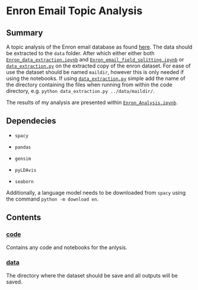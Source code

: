 # Enron Email Topic Analysis
## Summary
A topic analysis of the Enron email database as found [here](https://www.cs.cmu.edu/~./enron/).
The data should be extracted to the `data` folder.  After which either either both [`Enron_data_extraction.ipynb`](https://github.com/Don-Burns/Feedstock_technical/blob/master/code/Enron_data_extraction.ipynb) and [`Enron_email_field_splitting.ipynb`](https://github.com/Don-Burns/Feedstock_technical/blob/master/code/Enron_email_field_splitting.ipynb) or [`data_extraction.py`](https://github.com/Don-Burns/Feedstock_technical/blob/master/code/data_extraction.py) on the extracted copy of the enron dataset.  For ease of use the dataset should be named `maildir`, however this is only needed if using the notebooks.  If using [`data_extraction.py`](https://github.com/Don-Burns/Feedstock_technical/blob/master/code/data_extraction.py) simple add the name of the directory containing the files when running from within the code directory, e.g. `python data_extraction.py ../data/maildir/`.

The results of my analysis are presented within [`Enron_Analysis.ipynb`](https://github.com/Don-Burns/Feedstock_technical/blob/master/code/Enron_Analysis.ipynb).

## Dependecies
- `spacy`

- `pandas`

- `gensim`

- `pyLDAvis`

- `seaborn`

Additionally, a language model needs to be downloaded from `spacy` using the command `python -m download en`.

## Contents
### [code](https://github.com/Don-Burns/Feedstock_technical/tree/master/code)
Contains any code and notebooks for the anlysis.

### [data](https://github.com/Don-Burns/Feedstock_technical/tree/master/data)
The directory where the dataset should be save and all outputs will be saved.